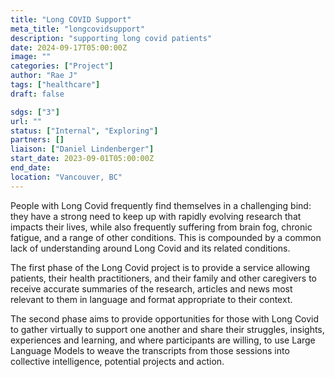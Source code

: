 ```yaml
---
title: "Long COVID Support"
meta_title: "longcovidsupport"
description: "supporting long covid patients"
date: 2024-09-17T05:00:00Z
image: ""
categories: ["Project"]
author: "Rae J"
tags: ["healthcare"]
draft: false

sdgs: ["3"]
url: ""
status: ["Internal", "Exploring"]
partners: []
liaison: ["Daniel Lindenberger"]
start_date: 2023-09-01T05:00:00Z
end_date:
location: "Vancouver, BC"
---
```


People with Long Covid frequently find themselves in a challenging bind: they have a strong need to keep up with rapidly evolving research that impacts their lives, while also frequently suffering from brain fog, chronic fatigue, and a range of other conditions. This is compounded by a common lack of understanding around Long Covid and its related conditions.

The first phase of the Long Covid project is to provide a service allowing patients, their health practitioners, and their family and other caregivers to receive accurate summaries of the research, articles and news most relevant to them in language and format appropriate to their context.

The second phase aims to provide opportunities for those with Long Covid to gather virtually to support one another and share their struggles, insights, experiences and learning, and where participants are willing, to use Large Language Models to weave the transcripts from those sessions into collective intelligence, potential projects and action.
